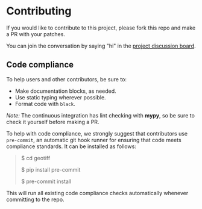 # Contributing

If you would like to contribute to this project, please fork this repo and make a PR with your patches.

You can join the conversation by saying "hi" in the [project discussion board](https://github.com/KipCrossing/geotiff/discussions).

## Code compliance

To help users and other contributors, be sure to:
- Make documentation blocks, as needed.
- Use static typing wherever possible.
- Format code with `black`.

*Note:* The continuous integration has lint checking with **mypy**, so be sure to check it yourself before making a PR.

To help with code compliance, we strongly suggest that contributors use `pre-commit`, an automatic git hook runner
for ensuring that code meets compliance standards. It can be installed as follows:

> $ cd geotiff
>
> $ pip install pre-commit
>
> $ pre-commit install

This will run all existing code compliance checks automatically whenever committing to the repo.
